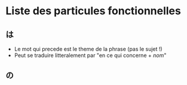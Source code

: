<!-- TITLE: Particules Fonctionnelles -->
<!-- SUBTITLE: Indiquent le role d'un mot dans la phrase -->

# Liste des particules fonctionnelles
## は
- Le mot qui precede est le theme de la phrase (pas le sujet !)
- Peut se traduire litteralement par "en ce qui concerne + *nom*"

## の